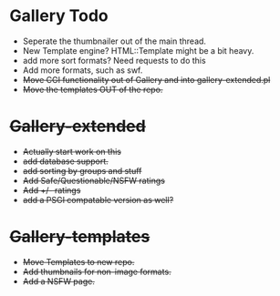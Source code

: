Gallery Todo
============
  * Seperate the thumbnailer out of the main thread.
  * New Template engine? HTML::Template might be a bit heavy.
  * add more sort formats? Need requests to do this
  * Add more formats, such as swf.
  * <strike> Move CGI functionality out of Gallery and into gallery-extended.pl <strike>
  * Move the templates OUT of the repo.

Gallery-extended
================
  * Actually start work on this
  * add database support. 
  * add sorting by groups and stuff
  * Add Safe/Questionable/NSFW ratings
  * Add +/- ratings
  * add a PSGI compatable version as well?

Gallery-templates
=================
  * <strike>Move Templates to new repo.</strike>
  * Add thumbnails for non-image formats.
  * Add a NSFW page.
